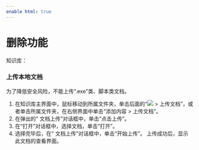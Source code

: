 ```yaml
---
enable html: true
---
```

# 删除功能

知识库：
### 上传本地文档
为了降低安全风险，不能上传“.exe”类、脚本类文档。
1. 在知识库主界面中，鼠标移动到所属文件夹，单击后面的“![](fig/add01.png) > 上传文档”，或者单击所属文件夹，在右侧界面中单击“添加内容 > 上传文档”。
2. 在弹出的“ 文档上传”对话框中，单击“点击上传”。
3. 在“打开”对话框中，选择文档，单击“打开”。
4. 选择完毕后，在“ 文档上传”对话框中，单击“开始上传”。
     上传成功后，显示此文档的查看界面。
